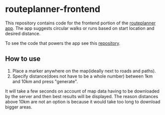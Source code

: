 # routeplanner-frontend
This repository contains code for the frontend portion of the [routeplanner app](https://yurachistic1.github.io/routeplanner-frontend/). 
The app suggests circular walks or runs based on start location and desired distance. 

To see the code that powers the app see this [repository](https://github.com/yurachistic1/routeplanner-backend).

## How to use
1. Place a marker anywhere on the map(ideally next to roads and paths). 
2. Specify distance(does not have to be a whole number) between 1km and 10km and press "generate".

It will take a few seconds on account of map data having to be downloaded by the server and then best results will be displayed. The reason distances above 10km are 
not an option is because it would take too long to download bigger areas. 
